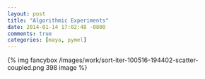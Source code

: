 ```yaml
---
layout: post
title: "Algorithmic Experiments"
date: 2014-01-14 17:02:48 -0800
comments: true
categories: [maya, pymel]
---
```


{% img fancybox /images/work/sort-iter-100516-194402-scatter-coupled.png 398 image %}

